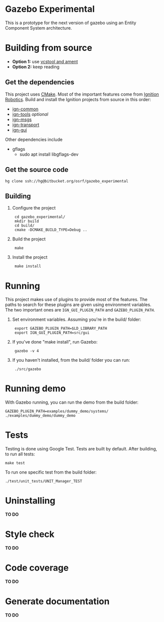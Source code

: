 # Gazebo Experimental

This is a prototype for the next version of gazebo using an Entity Component System architecture.

# Building from source

* **Option 1:** use [vcstool and ament](https://github.com/sloretz/gzecs)
* **Option 2:** keep reading

## Get the dependencies
This project uses [CMake](https://cmake.org/).
Most of the important features come from [Ignition Robotics](http://ignitionrobotics.org/).
Build and install the Ignition projects from source in this order:

* [ign-common](https://bitbucket.org/ignitionrobotics/ign-common)
* [ign-tools](https://bitbucket.org/ignitionrobotics/ign-tools) *optional*
* [ign-msgs](https://bitbucket.org/ignitionrobotics/ign-msgs)
* [ign-transport](https://bitbucket.org/ignitionrobotics/ign-transport)
* [ign-gui](https://bitbucket.org/ignitionrobotics/ign-gui)

Other dependencies include

* gflags
    * sudo apt install libgflags-dev

## Get the source code
```
hg clone ssh://hg@bitbucket.org/osrf/gazebo_experimental
```

## Building

1. Configure the project

        cd gazebo_experimental/
        mkdir build
        cd build/
        cmake -DCMAKE_BUILD_TYPE=Debug ..

1. Build the project

        make

1. Install the project

        make install

# Running
This project makes use of plugins to provide most of the features.
The paths to search for these plugins are given using environment variables.
The two important ones are `IGN_GUI_PLUGIN_PATH` and `GAZEBO_PLUGIN_PATH`.

1. Set environment variables. Assuming you're in the build/ folder:

        export GAZEBO_PLUGIN_PATH=$LD_LIBRARY_PATH
        export IGN_GUI_PLUGIN_PATH=src/gui

1. If you've done "make install", run Gazebo:

        gazebo -v 4

1. If you haven't installed, from the build/ folder you can run:

        ./src/gazebo

# Running demo

With Gazebo running, you can run the demo from the build folder:

    GAZEBO_PLUGIN_PATH=examples/dummy_demo/systems/ ./examples/dummy_demo/dummy_demo

# Tests

Testing is done using Google Test. Tests are built by default. After building,
to run all tests:

    make test

To run one specific test from the build folder:

    ./test/unit_tests/UNIT_Manager_TEST

# Uninstalling
**TO DO**

# Style check
**TO DO**

# Code coverage
**TO DO**

# Generate documentation
**TO DO**
